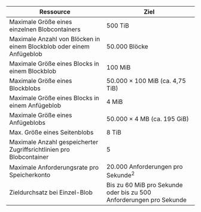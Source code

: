 | Ressource | Ziel |
|----------|---------------|
| Maximale Größe eines einzelnen Blobcontainers | 500 TiB |
| Maximale Anzahl von Blöcken in einem Blockblob oder einem Anfügeblob | 50.000 Blöcke |
| Maximale Größe eines Blocks in einem Blockblob | 100 MiB |
| Maximale Größe eines Blockblobs | 50.000 × 100 MiB (ca. 4,75 TiB) |
| Maximale Größe eines Blocks in einem Anfügeblob | 4 MiB |
| Maximale Größe eines Anfügeblobs | 50.000 × 4 MB (ca. 195 GiB) |
| Max. Größe eines Seitenblobs | 8 TiB |
| Maximale Anzahl gespeicherter Zugriffsrichtlinien pro Blobcontainer | 5 |
| Maximale Anforderungsrate pro Speicherkonto | 20.000 Anforderungen pro Sekunde<sup>2</sup> |
| Zieldurchsatz bei Einzel-Blob | Bis zu 60 MiB pro Sekunde oder bis zu 500 Anforderungen pro Sekunde |